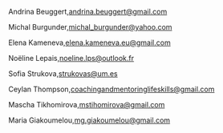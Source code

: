 Andrina Beuggert,andrina.beuggert@gmail.com

Michal Burgunder,michal_burgunder@yahoo.com

Elena Kameneva,elena.kameneva.eu@gmail.com

Noëline Lepais,noeline.lps@outlook.fr

Sofia Strukova,strukovas@um.es

Ceylan Thompson,coachingandmentoringlifeskills@gmail.com

Mascha Tikhomirova,mstihomirova@gmail.com

Maria Giakoumelou,mg.giakoumelou@gmail.com
